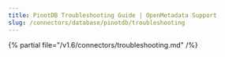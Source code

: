 ```yaml
---
title: PinotDB Troubleshooting Guide | OpenMetadata Support
slug: /connectors/database/pinotdb/troubleshooting
---
```


{% partial file="/v1.6/connectors/troubleshooting.md" /%}
